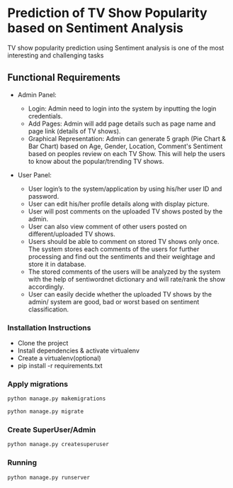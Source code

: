 # Prediction of TV Show Popularity based on Sentiment Analysis
TV show popularity prediction using Sentiment analysis is one of the most interesting and challenging tasks

## Functional Requirements

- Admin Panel:
    * Login: Admin need to login into the system by inputting the login credentials.
    * Add Pages: Admin will add page details such as page name and page link (details of TV shows).
    * Graphical Representation: Admin can generate 5 graph (Pie Chart & Bar Chart) based on Age, Gender, Location, Comment's Sentiment based on peoples review on each TV Show. This will help the users to know about the popular/trending TV shows.

- User Panel:
    * User login’s to the system/application by using his/her user ID and password.
    * User can edit his/her profile details along with display picture.
    * User will post comments on the uploaded TV shows posted by the admin.
    * User can also view comment of other users posted on different/uploaded TV shows.
    * Users should be able to comment on stored TV shows only once. The system stores each comments of the users for further processing and find out the sentiments and their weightage and store it in database.
    * The stored comments of the users will be analyzed by the system with the help of sentiwordnet dictionary and will rate/rank the show accordingly.
    * User can easily decide whether the uploaded TV shows by the admin/ system are good, bad or worst based on sentiment classification.

### Installation Instructions
* Clone the project
* Install dependencies & activate virtualenv
* Create a virtualenv(optional)
* pip install -r requirements.txt

### Apply migrations
```bash
python manage.py makemigrations
```
```bash
python manage.py migrate
```
### Create SuperUser/Admin 
```bash
python manage.py createsuperuser
```
### Running
```bash
python manage.py runserver
```

